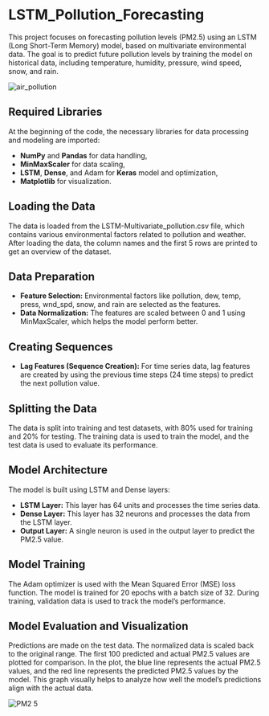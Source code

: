 # LSTM_Pollution_Forecasting

This project focuses on forecasting pollution levels (PM2.5) using an LSTM (Long Short-Term Memory) model, based on multivariate environmental data. The goal is to predict future pollution levels by training the model on historical data, including temperature, humidity, pressure, wind speed, snow, and rain.

![air_pollution](https://github.com/user-attachments/assets/aba07557-389c-4b05-b2a8-ff815f79fa6d)

## Required Libraries

At the beginning of the code, the necessary libraries for data processing and modeling are imported:

- **NumPy** and **Pandas** for data handling,
- **MinMaxScaler** for data scaling,
- **LSTM**, **Dense**, and Adam for **Keras** model and optimization,
- **Matplotlib** for visualization.

## Loading the Data

The data is loaded from the LSTM-Multivariate_pollution.csv file, which contains various environmental factors related to pollution and weather. After loading the data, the column names and the first 5 rows are printed to get an overview of the dataset.

## Data Preparation

- **Feature Selection:** Environmental factors like pollution, dew, temp, press, wnd_spd, snow, and rain are selected as the features.
- **Data Normalization:** The features are scaled between 0 and 1 using MinMaxScaler, which helps the model perform better.
  
## Creating Sequences

- **Lag Features (Sequence Creation):** For time series data, lag features are created by using the previous time steps (24 time steps) to predict the next pollution value.
  
## Splitting the Data

The data is split into training and test datasets, with 80% used for training and 20% for testing. The training data is used to train the model, and the test data is used to evaluate its performance.

## Model Architecture

The model is built using LSTM and Dense layers:

- **LSTM Layer:** This layer has 64 units and processes the time series data.
- **Dense Layer:** This layer has 32 neurons and processes the data from the LSTM layer.
- **Output Layer:** A single neuron is used in the output layer to predict the PM2.5 value.
  
## Model Training

The Adam optimizer is used with the Mean Squared Error (MSE) loss function. The model is trained for 20 epochs with a batch size of 32. During training, validation data is used to track the model’s performance.

## Model Evaluation and Visualization

Predictions are made on the test data. The normalized data is scaled back to the original range. The first 100 predicted and actual PM2.5 values are plotted for comparison. In the plot, the blue line represents the actual PM2.5 values, and the red line represents the predicted PM2.5 values by the model. This graph visually helps to analyze how well the model’s predictions align with the actual data.

![PM2 5](https://github.com/user-attachments/assets/9f90d2e3-2bd2-4b29-ad68-4f1f6e0a36be)

